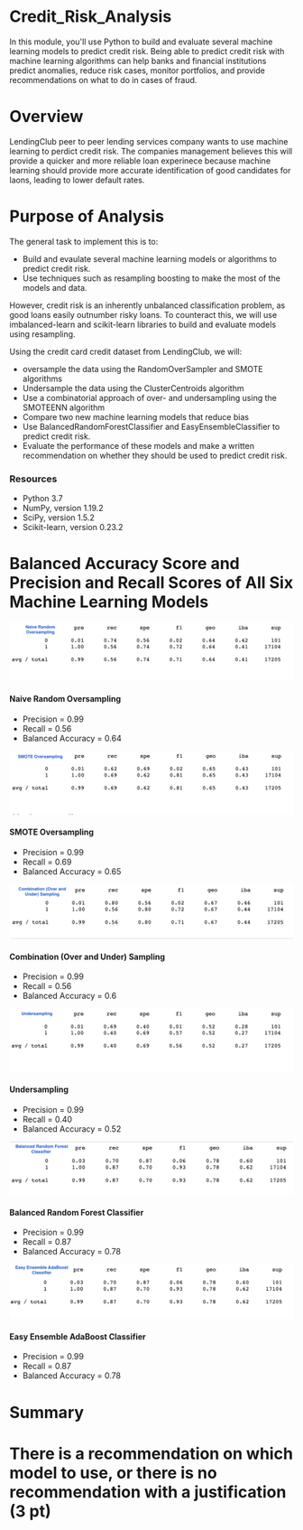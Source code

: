 # Credit_Risk_Analysis

In this module, you'll use Python to build and evaluate several machine learning models to predict credit risk. Being able to predict credit risk with machine learning algorithms can help banks and financial institutions predict anomalies, reduce risk cases, monitor portfolios, and provide recommendations on what to do in cases of fraud.

# Overview
LendingClub peer to peer lending services company wants to use machine learning to perdict credit risk. The companies management believes this will provide a quicker and more reliable loan experinece because machine learning should provide more accurate identification of good candidates for laons, leading to lower default rates. 


# Purpose of Analysis

The general task to implement this is to:
- Build and evaulate several machine learning models or algorithms to predict credit risk. 
- Use techniques such as resampling boosting to make the most of the models and data. 

However, credit risk is an inherently unbalanced classification problem, as good loans easily outnumber risky loans. To counteract this, we will use imbalanced-learn and scikit-learn libraries to build and evaluate models using resampling.

Using the credit card credit dataset from LendingClub, we will:
- oversample the data using the RandomOverSampler and SMOTE algorithms
- Undersample the data using the ClusterCentroids algorithm
- Use a combinatorial approach of over- and undersampling using the SMOTEENN algorithm
- Compare two new machine learning models that reduce bias
- Use BalancedRandomForestClassifier and EasyEnsembleClassifier to predict credit risk. 
- Evaluate the performance of these models and make a written recommendation on whether they should be used to predict credit risk.


### Resources
* Python 3.7
* NumPy, version 1.19.2
* SciPy, version 1.5.2 
* Scikit-learn, version 0.23.2 

# Balanced Accuracy Score and Precision and Recall Scores of All Six Machine Learning Models

![](https://github.com/DJsef81/Credit_Risk_Analysis/blob/main/Sampling/Naive_Random_Oversampling.png)
#### Naive Random Oversampling
* Precision = 0.99
* Recall = 0.56
* Balanced Accuracy = 0.64



![](https://github.com/DJsef81/Credit_Risk_Analysis/blob/main/Sampling/SMOTE_Oversampling.png)
#### SMOTE Oversampling
* Precision = 0.99
* Recall = 0.69
* Balanced Accuracy = 0.65



![](https://github.com/DJsef81/Credit_Risk_Analysis/blob/main/Sampling/Combo_Over_Under_Sampling%20.png)
#### Combination (Over and Under) Sampling
* Precision = 0.99
* Recall = 0.56
* Balanced Accuracy = 0.6



![](https://github.com/DJsef81/Credit_Risk_Analysis/blob/main/Sampling/Undersampling%20.png)
#### Undersampling
* Precision = 0.99
* Recall = 0.40
* Balanced Accuracy = 0.52



![](https://github.com/DJsef81/Credit_Risk_Analysis/blob/main/Sampling/Balanced_Random_Forest_Classifier%20.png)
#### Balanced Random Forest Classifier
* Precision = 0.99
* Recall = 0.87
* Balanced Accuracy = 0.78



![](https://github.com/DJsef81/Credit_Risk_Analysis/blob/main/Sampling/Easy_Ensemble_AdaBoost_Classifier.png)
#### Easy Ensemble AdaBoost Classifier 
* Precision = 0.99
* Recall = 0.87
* Balanced Accuracy = 0.78



# Summary 

# There is a recommendation on which model to use, or there is no recommendation with a justification (3 pt)
